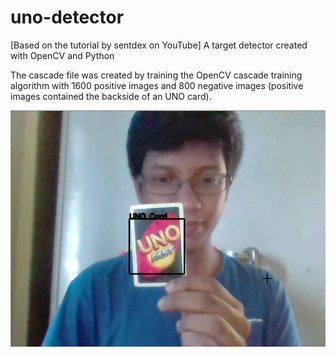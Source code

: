 # uno-detector
[Based on the tutorial by sentdex on YouTube]
A target detector created with OpenCV and Python

The cascade file was created by training the OpenCV cascade training algorithm with 1600 positive images and 800 negative images (positive images contained the backside of an UNO card).

![Screenshot from video feed](https://github.com/nabhoneel/uno-detector/raw/master/vlcsnap-2018-08-14-23h54m32s848.png)
